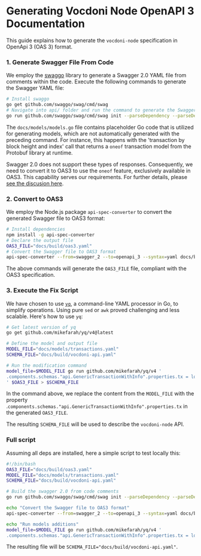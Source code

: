 # Generating Vocdoni Node OpenAPI 3 Documentation

This guide explains how to generate the `vocdoni-node` specification in OpenApi 3 
(OAS 3) format.

### 1. Generate Swagger File From Code

We employ the [swaggo](https://github.com/swaggo/swag) library to generate a Swagger 2.0 YAML file from comments within the code. Execute the following commands to generate the Swagger YAML file:

```bash
# Install swaggo
go get github.com/swaggo/swag/cmd/swag
# Navigate into api/ folder and run the command to generate the Swagger YAML file:
go run github.com/swaggo/swag/cmd/swag init --parseDependency --parseDepth 1 --parseInternal --md docs/descriptions --overridesFile docs/.swaggo -g api.go -d ./,docs/models/models.go -o ./docs/build
```

The `docs/models/models.go` file contains placeholder Go code that is utilized for generating models, which are not automatically generated with the preceding command. For instance, this happens with the 'transaction by block height and index' call that returns a `oneof` transaction model from the Protobuf library at runtime.

Swagger 2.0 does not support these types of responses. Consequently, we need to convert it to OAS3 to use the `oneof` feature, exclusively available in OAS3. This capability serves our requirements. For further details, please [see the discusion here](https://github.com/vocdoni/interoperability/issues/70#issuecomment-1598424008).

### 2. Convert to OAS3

We employ the Node.js package `api-spec-converter` to convert the generated Swagger file to OAS3 format:

```bash
# Install dependencies
npm install -g api-spec-converter
# Declare the output file
OAS3_FILE="docs/build/oas3.yaml"
# Convert the Swagger file to OAS3 format
api-spec-converter --from=swagger_2 --to=openapi_3 --syntax=yaml docs/build/swagger.yaml > $OAS3_FILE
```

The above commands will generate the `OAS3_FILE` file, compliant with the OAS3 specification.

### 3. Execute the Fix Script

We have chosen to use [`yq`](https://github.com/mikefarah/yq), a command-line YAML processor in Go, to simplify operations. Using pure `sed` or `awk` proved challenging and less scalable. Here's how to use `yq`:

```bash
# Get latest version of yq
go get github.com/mikefarah/yq/v4@latest

# Define the model and output file
MODEL_FILE="docs/models/transactions.yaml"
SCHEMA_FILE="docs/build/vocdoni-api.yaml"

# Run the modification command
model_file=$MODEL_FILE go run github.com/mikefarah/yq/v4 '
.components.schemas."api.GenericTransactionWithInfo".properties.tx = load(strenv(model_file)).target
' $OAS3_FILE > $SCHEMA_FILE
```

In the command above, we replace the content from the `MODEL_FILE` with the property .`components.schemas."api.GenericTransactionWithInfo".properties.tx` in the generated `OAS3_FILE`.


The resulting `SCHEMA_FILE` will be used to describe the `vocdoni-node` API.

### Full script

Assuming all deps are installed, here a simple script to test locally this:


```bash
#!/bin/bash
OAS3_FILE="docs/build/oas3.yaml"
MODEL_FILE="docs/models/transactions.yaml"
SCHEMA_FILE="docs/build/vocdoni-api.yaml"

# Build the swagger 2.0 from code comments
go run github.com/swaggo/swag/cmd/swag init --parseDependency --parseDepth 1 --parseInternal --md docs/descriptions --overridesFile docs/.swaggo -g api.go -d ./,docs/models/models.go -o ./docs/build

echo "Convert the Swagger file to OAS3 format"
api-spec-converter --from=swagger_2 --to=openapi_3 --syntax=yaml docs/build/swagger.yaml > $OAS3_FILE

echo "Run models additions"
model_file=$MODEL_FILE go run github.com/mikefarah/yq/v4 '
.components.schemas."api.GenericTransactionWithInfo".properties.tx = load(strenv(model_file)).target' $OAS3_FILE > $SCHEMA_FILE
```

The resulting file will be `SCHEMA_FILE="docs/build/vocdoni-api.yaml"`.




